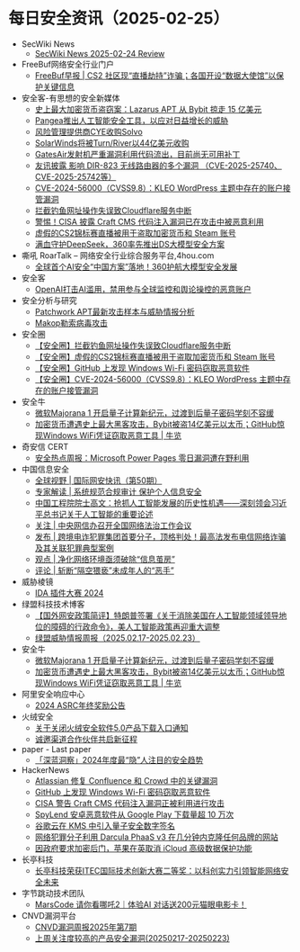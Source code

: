 # 每日安全资讯（2025-02-25）

- SecWiki News
  - [SecWiki News 2025-02-24 Review](http://www.sec-wiki.com/?2025-02-24)
- FreeBuf网络安全行业门户
  - [FreeBuf早报 | CS2 社区现“直播劫持”诈骗；各国开设“数据大使馆”以保护关键信息](https://www.freebuf.com/news/422694.html)
- 安全客-有思想的安全新媒体
  - [史上最大加密货币盗窃案：Lazarus APT 从 Bybit 掠走 15 亿美元](https://www.anquanke.com/post/id/304714)
  - [Pangea推出人工智能安全工具，以应对日益增长的威胁](https://www.anquanke.com/post/id/304708)
  - [风险管理提供商CYE收购Solvo](https://www.anquanke.com/post/id/304704)
  - [SolarWinds将被Turn/River以44亿美元收购](https://www.anquanke.com/post/id/304701)
  - [GatesAir发射机严重漏洞利用代码流出，目前尚无可用补丁](https://www.anquanke.com/post/id/304699)
  - [友讯披露 影响 DIR-823 无线路由器的多个漏洞 （CVE-2025-25740、CVE-2025-25742等）](https://www.anquanke.com/post/id/304696)
  - [CVE-2024-56000（CVSS9.8）：KLEO WordPress 主题中存在的账户接管漏洞](https://www.anquanke.com/post/id/304694)
  - [拦截钓鱼网址操作失误致Cloudflare服务中断](https://www.anquanke.com/post/id/304689)
  - [警惕！CISA 披露 Craft CMS 代码注入漏洞已在攻击中被恶意利用](https://www.anquanke.com/post/id/304684)
  - [虚假的CS2锦标赛直播被用于盗取加密货币和 Steam 账号](https://www.anquanke.com/post/id/304681)
  - [满血守护DeepSeek，360率先推出DS大模型安全方案](https://www.anquanke.com/post/id/304678)
- 嘶吼 RoarTalk – 网络安全行业综合服务平台,4hou.com
  - [全球首个AI安全“中国方案”落地！360护航大模型安全发展](https://www.4hou.com/posts/GAxK)
- 安全客
  - [OpenAI打击AI滥用，禁用参与全球监控和舆论操控的恶意账户](https://mp.weixin.qq.com/s?__biz=MzA5ODA0NDE2MA==&mid=2649788109&idx=1&sn=8c9a5107fcaf4a2dcfb073dc328d6fbb&chksm=8893bea2bfe437b457059489e89052b7a8b495255f685273c878bb02afc37fdfa9e9e724396a&scene=58&subscene=0#rd)
- 安全分析与研究
  - [Patchwork APT最新攻击样本与威胁情报分析](https://mp.weixin.qq.com/s?__biz=MzA4ODEyODA3MQ==&mid=2247490678&idx=1&sn=d87ceda739b6e5b3458cce1cbf83d960&chksm=902fb35ea7583a48cf85b7c6660fa634e94e1536b5bd6916996441e31131cee9424fd97e7c41&scene=58&subscene=0#rd)
  - [Makop勒索病毒攻击](https://mp.weixin.qq.com/s?__biz=MzA4ODEyODA3MQ==&mid=2247490678&idx=2&sn=d9926184472574b8dbf6589015117ebc&chksm=902fb35ea7583a48293301a6ad9ab0dc73e066d2f85add665a7fc74d57241b670dc4cb384623&scene=58&subscene=0#rd)
- 安全圈
  - [【安全圈】拦截钓鱼网址操作失误致Cloudflare服务中断](https://mp.weixin.qq.com/s?__biz=MzIzMzE4NDU1OQ==&mid=2652068120&idx=1&sn=ae8350bd62f190fd9ab9a30dfe146983&chksm=f36e7558c419fc4ebb351ce486bb1285a8b37124437a2d34ea72b086d19eec0622decab90add&scene=58&subscene=0#rd)
  - [【安全圈】虚假的CS2锦标赛直播被用于盗取加密货币和 Steam 账号](https://mp.weixin.qq.com/s?__biz=MzIzMzE4NDU1OQ==&mid=2652068120&idx=2&sn=7c1da16297dd1d2f1094b9a648825790&chksm=f36e7558c419fc4e4c14d52b4510ff9961611598696eedc9f8021bc6aedce089607af97d068d&scene=58&subscene=0#rd)
  - [【安全圈】GitHub 上发现 Windows Wi-Fi 密码窃取恶意软件](https://mp.weixin.qq.com/s?__biz=MzIzMzE4NDU1OQ==&mid=2652068120&idx=3&sn=a24961da5e35d85056d0ee9b767256d5&chksm=f36e7558c419fc4ed6acaac4039b5d7fe72cbd37cebf516199a466060e63df1ad3ea97bf190e&scene=58&subscene=0#rd)
  - [【安全圈】CVE-2024-56000（CVSS9.8）：KLEO WordPress 主题中存在的账户接管漏洞](https://mp.weixin.qq.com/s?__biz=MzIzMzE4NDU1OQ==&mid=2652068120&idx=4&sn=d542bcb895565396eeb06f3dd27a9809&chksm=f36e7558c419fc4e47365c9ac74ee849d679cf402628faefbb4eb0797133a5c6f1c29728b35e&scene=58&subscene=0#rd)
- 安全牛
  - [微软Majorana 1 开启量子计算新纪元，过渡到后量子密码学刻不容缓](https://www.aqniu.com/homenews/108389.html)
  - [加密货币遭遇史上最大黑客攻击，Bybit被盗14亿美元以太币；GitHub惊现Windows WiFi凭证窃取恶意工具 | 牛览](https://www.aqniu.com/homenews/108390.html)
- 奇安信 CERT
  - [安全热点周报：Microsoft Power Pages 零日漏洞遭在野利用](https://mp.weixin.qq.com/s?__biz=MzU5NDgxODU1MQ==&mid=2247503036&idx=1&sn=b53989b1f1d19404316138e3efb8d976&chksm=fe79e824c90e613231b36d1289d873a06ac8a140c180348b3f4d373786f198f2905fb1274ece&scene=58&subscene=0#rd)
- 中国信息安全
  - [全球视野 | 国际网安快讯（第50期）](https://mp.weixin.qq.com/s?__biz=MzA5MzE5MDAzOA==&mid=2664237269&idx=1&sn=c7e142eaebd2eec480d9488ca26016a9&chksm=8b580a2cbc2f833a70d7a78109fffa62d7190898a3184ca91c0e3e700fa791ae2526a48c7422&scene=58&subscene=0#rd)
  - [专家解读 | 系统规范合规审计 保护个人信息安全](https://mp.weixin.qq.com/s?__biz=MzA5MzE5MDAzOA==&mid=2664237269&idx=2&sn=8c124e1bfd2285944195320265e688e3&chksm=8b580a2cbc2f833ab448cbe696c1e63e7d6a965832850939a7cbeb3f72a2d798c1773eaf5ad4&scene=58&subscene=0#rd)
  - [中国工程院院士高文：抢抓人工智能发展的历史性机遇——深刻领会习近平总书记关于人工智能的重要论述](https://mp.weixin.qq.com/s?__biz=MzA5MzE5MDAzOA==&mid=2664237269&idx=3&sn=7b232a90e1c584e657befd4f76faa70d&chksm=8b580a2cbc2f833ae0f6b677b4a726e3258fe457d1fd3bf9bbd3c33dd1981e31d7b943b91cd4&scene=58&subscene=0#rd)
  - [关注 | 中央网信办召开全国网络法治工作会议](https://mp.weixin.qq.com/s?__biz=MzA5MzE5MDAzOA==&mid=2664237269&idx=4&sn=9e2333c483170585157aef0bec7f3084&chksm=8b580a2cbc2f833ae210ab496d1ae958cb2e340ca0236397b9e80000a26ac7ff5767d68d53a3&scene=58&subscene=0#rd)
  - [发布 | 跨境电诈犯罪集团首要分子，顶格判处！最高法发布电信网络诈骗及其关联犯罪典型案例](https://mp.weixin.qq.com/s?__biz=MzA5MzE5MDAzOA==&mid=2664237269&idx=5&sn=b4e5f9db77a2a9212e36adf8e5a32344&chksm=8b580a2cbc2f833ac0bb52b3f0cd72a234340f0ec0e352184976d7bfc6c3a7076f2c698440cb&scene=58&subscene=0#rd)
  - [观点 | 净化网络环境亟须破除“信息茧房”](https://mp.weixin.qq.com/s?__biz=MzA5MzE5MDAzOA==&mid=2664237269&idx=6&sn=f9b3b8e07569c236e4479f5123032334&chksm=8b580a2cbc2f833a85f396ae59f6e67dbaf16cbfa1e06170bfd39fcdd78b1f1426b41f9d0f20&scene=58&subscene=0#rd)
  - [评论 | 斩断“隔空猥亵”未成年人的“恶手”](https://mp.weixin.qq.com/s?__biz=MzA5MzE5MDAzOA==&mid=2664237269&idx=7&sn=9a36db6794d76e75f3772e8560764fb7&chksm=8b580a2cbc2f833a27ce81f79435694dd07dfbd6d8108bc9425a18624769ae027ecba3caa2d4&scene=58&subscene=0#rd)
- 威胁棱镜
  - [IDA 插件大赛 2024](https://mp.weixin.qq.com/s?__biz=MzkyMzE5ODExNQ==&mid=2247487680&idx=1&sn=046a57581b4741f23ab78d3b55b382e1&chksm=c1e9e70cf69e6e1a48b0c38795a7d22343fd3bc164ea0d68e6e2f23d327a1a0de6761c3becf7&scene=58&subscene=0#rd)
- 绿盟科技技术博客
  - [【国外网安政策简评】特朗普签署《关于消除美国在人工智能领域领导地位的障碍的行政命令》，美人工智能政策再迎重大调整](https://blog.nsfocus.net/american-leadership-in-artificial-intelligence/)
  - [绿盟威胁情报周报（2025.02.17-2025.02.23）](https://blog.nsfocus.net/2025-02-17-2025-02-23/)
- 安全牛
  - [微软Majorana 1 开启量子计算新纪元，过渡到后量子密码学刻不容缓](https://mp.weixin.qq.com/s?__biz=MjM5Njc3NjM4MA==&mid=2651135206&idx=1&sn=0642d2d6431bca04df95cb5300a53afb&chksm=bd15ac358a6225234b687b0037b12ceafce2fa81b59ad22ba1c1832df9c2f4fede58dbcbba7d&scene=58&subscene=0#rd)
  - [加密货币遭遇史上最大黑客攻击，Bybit被盗14亿美元以太币；GitHub惊现Windows WiFi凭证窃取恶意工具 | 牛览](https://mp.weixin.qq.com/s?__biz=MjM5Njc3NjM4MA==&mid=2651135206&idx=2&sn=5308679292d9d90e08b94e83771a4f61&chksm=bd15ac358a622523aaf928d2b51941ddb925851759fdd5f656c7f758ea968a09c704d8e0e567&scene=58&subscene=0#rd)
- 阿里安全响应中心
  - [2024 ASRC年终奖励公告](https://mp.weixin.qq.com/s?__biz=MzIxMjEwNTc4NA==&mid=2652997428&idx=1&sn=e0b8cbb5423f63dcce125129219d1d0e&chksm=8c9e0863bbe98175e1151215b9823ad37a7d63ec5359aac6ba86e51fd497e95473947d1c446d&scene=58&subscene=0#rd)
- 火绒安全
  - [关于关闭火绒安全软件5.0产品下载入口通知](https://mp.weixin.qq.com/s?__biz=MzI3NjYzMDM1Mg==&mid=2247524471&idx=1&sn=3166aab0dae4f545c7efaf3c90b61d8f&chksm=eb70be48dc07375e107231594119187f03e2d6873532aced82466470e3e77a5d0d5d63d0a8e6&scene=58&subscene=0#rd)
  - [诚邀渠道合作伙伴共启新征程](https://mp.weixin.qq.com/s?__biz=MzI3NjYzMDM1Mg==&mid=2247524471&idx=2&sn=d549fcc1ca60b219341c7492009a270a&chksm=eb70be48dc07375ed5352739ed071fe7b8ef13a894dadefac70a8f04fa49972968fbb452b7ed&scene=58&subscene=0#rd)
- paper - Last paper
  - [「深蓝洞察」2024年度最“隐”人注目的安全趋势](https://paper.seebug.org/3289/)
- HackerNews
  - [Atlassian 修复 Confluence 和 Crowd 中的关键漏洞](https://hackernews.cc/archives/57519)
  - [GitHub 上发现 Windows Wi-Fi 密码窃取恶意软件](https://hackernews.cc/archives/57516)
  - [CISA 警告 Craft CMS 代码注入漏洞正被利用进行攻击](https://hackernews.cc/archives/57513)
  - [SpyLend 安卓恶意软件从 Google Play 下载量超 10 万次](https://hackernews.cc/archives/57507)
  - [谷歌云在 KMS 中引入量子安全数字签名](https://hackernews.cc/archives/57504)
  - [网络犯罪分子利用 Darcula PhaaS v3 在几分钟内克隆任何品牌的网站](https://hackernews.cc/archives/57501)
  - [因政府要求加密后门，苹果在英取消 iCloud 高级数据保护功能](https://hackernews.cc/archives/57498)
- 长亭科技
  - [长亭科技荣获ITEC国际技术创新大赛二等奖：以科创实力引领智能网络安全未来](https://mp.weixin.qq.com/s?__biz=MzIwNDA2NDk5OQ==&mid=2651388879&idx=1&sn=e37899c03d99b45d471abc1132568948&chksm=8d398a47ba4e035122a84914fe4c0c2a2f835cf163be1ea0d33527961893ea188338870fa3e3&scene=58&subscene=0#rd)
- 字节跳动技术团队
  - [MarsCode 请你看哪吒2｜体验AI 对话送200元猫眼电影卡！](https://mp.weixin.qq.com/s?__biz=MzI1MzYzMjE0MQ==&mid=2247513483&idx=1&sn=e77d11d78089d7dd94926c9d99cb47d9&chksm=e9d37e69dea4f77fded376dabccffb526c04ff821bd08c9fa7ab626cce637036c7ad9ca7d733&scene=58&subscene=0#rd)
- CNVD漏洞平台
  - [CNVD漏洞周报2025年第7期](https://mp.weixin.qq.com/s?__biz=MzU3ODM2NTg2Mg==&mid=2247495793&idx=1&sn=a9d3ba527b75b54449cd133f15bd15c2&chksm=fd74c0b8ca0349aebb27ab08b9c3493a90fa65c118783dbe7121e0e9d664eaa77661810ea906&scene=58&subscene=0#rd)
  - [上周关注度较高的产品安全漏洞(20250217-20250223)](https://mp.weixin.qq.com/s?__biz=MzU3ODM2NTg2Mg==&mid=2247495793&idx=2&sn=82330f2ae7a0b3481cae459d604b6b4b&chksm=fd74c0b8ca0349aed222ab1262a24463beb77dcef3efbd39c92424f4ae1bd159ba9f9723949c&scene=58&subscene=0#rd)
